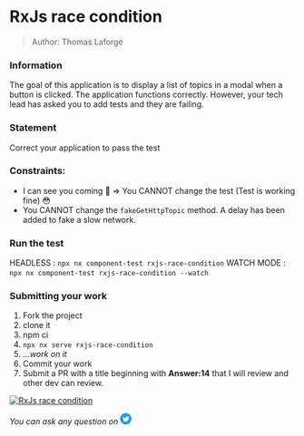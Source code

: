<h1>RxJs race condition</h1>

> Author: Thomas Laforge

### Information

The goal of this application is to display a list of topics in a modal when a button is clicked. The application functions correctly. However, your tech lead has asked you to add tests and they are failing.

### Statement

Correct your application to pass the test

### Constraints:

- I can see you coming 🤣 => You CANNOT change the test (Test is working fine) 😳
- You CANNOT change the `fakeGetHttpTopic` method. A delay has been added to fake a slow network.

### Run the test

HEADLESS : `npx nx component-test rxjs-race-condition`
WATCH MODE : `npx nx component-test rxjs-race-condition --watch`

### Submitting your work

1. Fork the project
2. clone it
3. npm ci
4. `npx nx serve rxjs-race-condition`
5. _...work on it_
6. Commit your work
7. Submit a PR with a title beginning with **Answer:14** that I will review and other dev can review.

<!-- TODO: add challenge number and project Name -->

<a href="https://github.com/tomalaforge/angular-challenges/pulls?q=label%3A14+label%3Aanswer"><img src="https://img.shields.io/badge/-Solutions-green" alt="RxJs race condition"/></a>

<!-- TODO: uncomment when done late -->
<!-- <a href='https://github.com/tomalaforge/angular-challenges/pulls?q=label%3A14+label%3A"answer+author"'><img src="https://img.shields.io/badge/-Author solution-important" alt="RxJs race condition solution author"/></a>
<a href="{Blog post url}" target="_blank" rel="noopener noreferrer"><img src="https://img.shields.io/badge/-Blog post explanation-blue" alt="RxJs race condition blog article"/></a> -->

_You can ask any question on_ <a href="https://twitter.com/laforge_toma" target="_blank" rel="noopener noreferrer"><img src="./../../logo/twitter.svg" height=20px alt="twitter"/></a>
